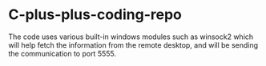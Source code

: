 # C-plus-plus-coding-repo

The code uses various built-in windows modules such as winsock2 which will help fetch the information from the remote desktop, and will be sending the communication to port 5555.
